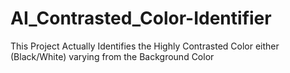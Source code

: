 # AI_Contrasted_Color-Identifier
This Project Actually Identifies the Highly Contrasted Color either (Black/White) varying from the Background Color

